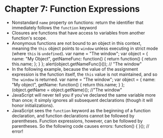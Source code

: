 # Chapter 7: Function Expressions

* Nonstandard `name` property on functions: return the identifier that immediately follows the `function` keyword
* Closures are functions that have access to variables from another function's scope.
* Anonymous functions are not bound to an object in this context, meaning the `this` object points to `window` unless executing in strict mode (where `this` is `undefined`). 
      var name = "The window";
      var object = {
          name: "My Object",
          getNameFunc: function() {
              return function() {
                  return this.name;
              };
          }
      };
      alert(object.getNameFunc()()); // "The window"
* In the following example, because the value of the assignment expression is the function itself, the `this` value is not maintained, and so `The window` is returned.
      var name = "The window";
      var object = {
          name: "My object",
          getName: function() {
              return this.name;
          }
      };
      (object.getName = object.getName)(); //"The window"
* JavaScript will never tell you if you've declared the same variable more than once; it simply ignores all subsequent declarations (though it will honor initializations).
* JavaScript sees the `function` keyword as the beginning of a function declaration, and function declarations cannot be followed by parentheses. Function expressions, however, can be followed by parentheses. So the following code causes errors:
      function() {
      }(); // error!